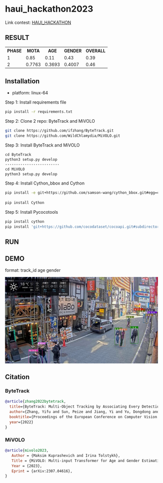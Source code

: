 # haui_hackathon2023

Link contest: [HAUI_HACKATHON](https://haui-ai-hackathon.ntq.ai/)

## RESULT

<table>
  <tr>
    <th>PHASE</th>
    <th>MOTA</th>
    <th>AGE</th>
    <th>GENDER</th>
    <th>OVERALL</th>
  </tr>
  <tr>
    <td>1</td>
    <td>0.85</td>
    <td>0.11</td>
    <td>0.43</td>
    <td>0.39</td>
  </tr>
  <tr>
    <td>2</td>
    <td>0.7763</td>
    <td>0.3693</td>
    <td>0.4007</td>
    <td>0.46</td>
  </tr>
</table>


## Installation

- platform: linux-64

Step 1: Install requirements file

```bash
pip install -r requirements.txt
```

Step 2: Clone 2 repo: ByteTrack and MiVOLO

```bash
git clone https://github.com/ifzhang/ByteTrack.git
git clone https://github.com/WildChlamydia/MiVOLO.git
```

Step 3: Install ByteTrack and MiVOLO

```
cd ByteTrack
python3 setup.py develop
-------------------------
cd MiVOLO
python3 setup.py develop
```

Step 4: Install Cython_bbox and Cython

```bash
pip install -e git+https://github.com/samson-wang/cython_bbox.git#egg=cython-bbox

pip install Cython
```

Step 5: Install Pycocotools

```bash
pip install cython
pip install 'git+https://github.com/cocodataset/cocoapi.git#subdirectory=PythonAPI'
```

## RUN

## DEMO

format: track_id age gender

<img src="demo/out.jpg" width="1000"/>

## Citation


### ByteTrack
```bibtex
@article{zhang2022bytetrack,
  title={ByteTrack: Multi-Object Tracking by Associating Every Detection Box},
  author={Zhang, Yifu and Sun, Peize and Jiang, Yi and Yu, Dongdong and Weng, Fucheng and Yuan, Zehuan and Luo, Ping and Liu, Wenyu and Wang, Xinggang},
  booktitle={Proceedings of the European Conference on Computer Vision (ECCV)},
  year={2022}
}
```

### MiVOLO
```bibtex
@article{mivolo2023,
   Author = {Maksim Kuprashevich and Irina Tolstykh},
   Title = {MiVOLO: Multi-input Transformer for Age and Gender Estimation},
   Year = {2023},
   Eprint = {arXiv:2307.04616},
}
```
